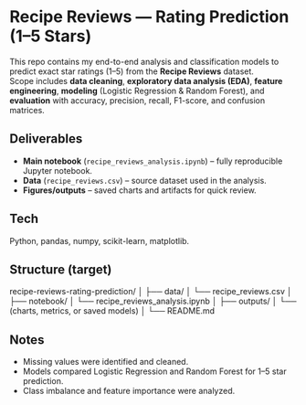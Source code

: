 # Recipe Reviews — Rating Prediction (1–5 Stars)

This repo contains my end-to-end analysis and classification models to predict exact star ratings (1–5) from the **Recipe Reviews** dataset.  
Scope includes **data cleaning**, **exploratory data analysis (EDA)**, **feature engineering**, **modeling** (Logistic Regression & Random Forest), and **evaluation** with accuracy, precision, recall, F1-score, and confusion matrices.

## Deliverables
- **Main notebook** (`recipe_reviews_analysis.ipynb`) – fully reproducible Jupyter notebook.
- **Data** (`recipe_reviews.csv`) – source dataset used in the analysis.
- **Figures/outputs** – saved charts and artifacts for quick review.

## Tech
Python, pandas, numpy, scikit-learn, matplotlib.

## Structure (target)
recipe-reviews-rating-prediction/
│
├── data/
│ └── recipe_reviews.csv
│
├── notebook/
│ └── recipe_reviews_analysis.ipynb
│
├── outputs/
│ └── (charts, metrics, or saved models)
│
└── README.md

## Notes
- Missing values were identified and cleaned.
- Models compared Logistic Regression and Random Forest for 1–5 star prediction.
- Class imbalance and feature importance were analyzed.

